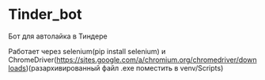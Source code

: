 # Tinder_bot

Бот для автолайка в Тиндере

Работает через selenium(pip install selenium) и ChromeDriver(https://sites.google.com/a/chromium.org/chromedriver/downloads)(разархивированный файл .exe поместить в venv/Scripts)
